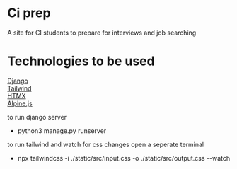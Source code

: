 # Ci prep

A site for CI students to prepare for interviews and job searching 

# Technologies to be used

<a href="https://docs.djangoproject.com/en/3.2/">Django</a>
<br/>
<a href="https://tailwindcss.com/">Tailwind</a>
<br/>
<a href="https://htmx.org/">HTMX</a>
<br/>
<a href="https://alpinejs.dev/">Alpine.js</a>
<br/>


to run django server
 - python3 manage.py runserver

to run tailwind and watch for css changes open a seperate terminal
- npx tailwindcss -i ./static/src/input.css -o ./static/src/output.css --watch
